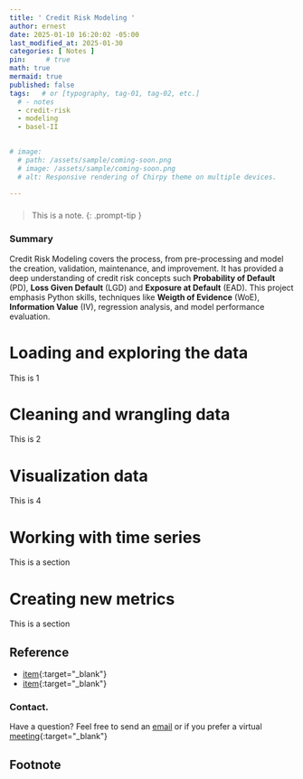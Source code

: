 ```yaml
---
title: ' Credit Risk Modeling '
author: ernest
date: 2025-01-10 16:20:02 -05:00
last_modified_at: 2025-01-30
categories: [ Notes ]
pin:     # true
math: true
mermaid: true
published: false
tags:   # or [typography, tag-01, tag-02, etc.]
  # - notes
  - credit-risk
  - modeling
  - basel-II
   

# image: 
  # path: /assets/sample/coming-soon.png
  # image: /assets/sample/coming-soon.png
  # alt: Responsive rendering of Chirpy theme on multiple devices.

---
```






<!-- 

> All content provided is for informational purposes only and shown case studies examples for open source data resources. The articles, notes and case study on this website are my own the way on seen opportunities and problem-solving but don’t necessarily represent the positions, strategies, or opinions of my past or current employer or its subsidiaries. I make no representations as to the accuracy or completeness of any information found here or by following any links. I will not be liable for any errors or omissions in this information nor for the availability of this information. I will not be liable for any losses, injuries, or damages from the display or use of this information.
{: .prompt-info }


-->









### 

> This is a note.
{: .prompt-tip }


### Summary

Credit Risk Modeling covers the process, from pre-processing and model the creation, validation, maintenance, and improvement. It has provided a deep understanding of credit risk concepts such **Probability of Default** (PD), **Loss Given Default** (LGD) and **Exposure at Default** (EAD). 
This project emphasis Python skills, techniques like **Weigth of Evidence** (WoE), **Information Value** (IV), regression analysis, and model performance evaluation. 






# Loading and exploring the data

  This is 1

# Cleaning and wrangling data

  This is 2

# Visualization data
  
  This is 4


# Working with time series

  This is a section

# Creating new metrics

  This is a section





## Reference

  - [item]( link ){:target="_blank"} 
  - [item]( link ){:target="_blank"}









### Contact. 

Have a question? Feel free to send an [email](mailto:s.ernest@gmx.us) or if you prefer a virtual [meeting]( https://calendly.com/s-earnest/15min ){:target="_blank"}



## Footnote

[^1]: The footnote source




